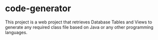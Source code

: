 # code-generator
This project is a web project that retrieves Database Tables and Views to generate any required class file based on Java or any other programming languages.
